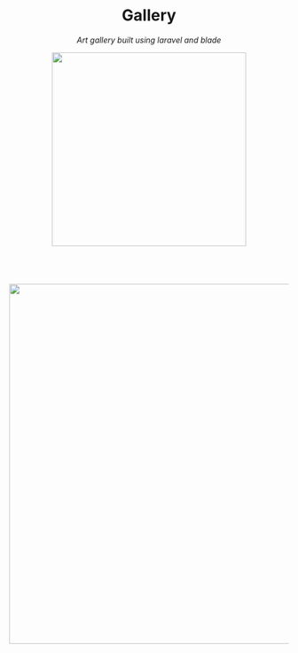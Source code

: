 # 

<div>
    <h1 align="center"> Gallery</h1>
</div>

<p align="center"><em>Art gallery built using laravel and blade </em></p>

<div align="center">
    <a href="https://laravel.com/"><img src="https://i.ibb.co/X543zL7/images-removebg-preview.png" width="350"></a>
</div>


<div>
    <br>
    <br>
    <br>
    <br>
</div>



<div align="center">
    <a href="https://laravel.com/"><img src="https://github.com/abdimk/Gallery/blob/main/.gitlocal/Screenshot%20from%202024-06-29%2016-13-34.png" width="650"></a>
</div>
